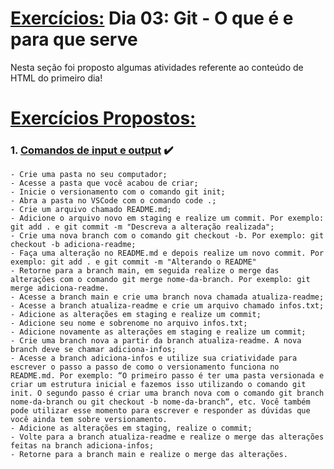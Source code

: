 # <u>Exercícios:</u> Dia 03: Git - O que é e para que serve

Nesta seção foi proposto algumas atividades referente ao conteúdo de HTML do primeiro dia!

# <u>Exercícios Propostos:</u>

### 1. <u>**Comandos de input e output**</u> :heavy_check_mark:
    - Crie uma pasta no seu computador;
    - Acesse a pasta que você acabou de criar;
    - Inicie o versionamento com o comando git init;
    - Abra a pasta no VSCode com o comando code .;
    - Crie um arquivo chamado README.md;
    - Adicione o arquivo novo em staging e realize um commit. Por exemplo: git add . e git commit -m "Descreva a alteração realizada";
    - Crie uma nova branch com o comando git checkout -b. Por exemplo: git checkout -b adiciona-readme;
    - Faça uma alteração no README.md e depois realize um novo commit. Por exemplo: git add . e git commit -m "Alterando o README"
    - Retorne para a branch main, em seguida realize o merge das alterações com o comando git merge nome-da-branch. Por exemplo: git merge adiciona-readme.
    - Acesse a branch main e crie uma branch nova chamada atualiza-readme;
    - Acesse a branch atualiza-readme e crie um arquivo chamado infos.txt;
    - Adicione as alterações em staging e realize um commit;
    - Adicione seu nome e sobrenome no arquivo infos.txt;
    - Adicione novamente as alterações em staging e realize um commit;
    - Crie uma branch nova a partir da branch atualiza-readme. A nova branch deve se chamar adiciona-infos;
    - Acesse a branch adiciona-infos e utilize sua criatividade para escrever o passo a passo de como o versionamento funciona no README.md. Por exemplo: “O primeiro passo é ter uma pasta versionada e criar um estrutura inicial e fazemos isso utilizando o comando git init. O segundo passo é criar uma branch nova com o comando git branch nome-da-branch ou git checkout -b nome-da-branch“, etc. Você também pode utilizar esse momento para escrever e responder as dúvidas que você ainda tem sobre versionamento.
    - Adicione as alterações em staging, realize o commit;
    - Volte para a branch atualiza-readme e realize o merge das alterações feitas na branch adiciona-infos;
    - Retorne para a branch main e realize o merge das alterações.